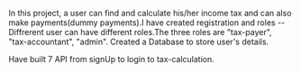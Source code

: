 In this project, a user can find and calculate his/her income tax and can also make payments(dummy payments).I have created registration and roles -- Diffrerent user can have different roles.The three roles are "tax-payer", "tax-accountant", "admin".
Created a Database to store user's details.

Have built 7 API from signUp to login to tax-calculation.
